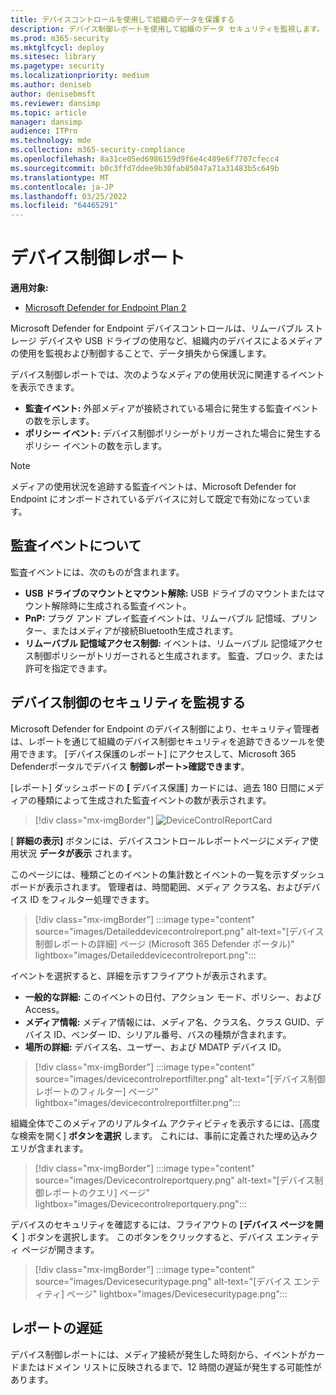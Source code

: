 ```yaml
---
title: デバイスコントロールを使用して組織のデータを保護する
description: デバイス制御レポートを使用して組織のデータ セキュリティを監視します。
ms.prod: m365-security
ms.mktglfcycl: deploy
ms.sitesec: library
ms.pagetype: security
ms.localizationpriority: medium
ms.author: deniseb
author: denisebmsft
ms.reviewer: dansimp
ms.topic: article
manager: dansimp
audience: ITPro
ms.technology: mde
ms.collection: m365-security-compliance
ms.openlocfilehash: 8a31ce05ed6986159d9f6e4c489e6f7707cfecc4
ms.sourcegitcommit: b0c3ffd7ddee9b30fab85047a71a31483b5c649b
ms.translationtype: MT
ms.contentlocale: ja-JP
ms.lasthandoff: 03/25/2022
ms.locfileid: "64465291"
---
```

# <a name="device-control-report"></a>デバイス制御レポート

**適用対象:** 
- [Microsoft Defender for Endpoint Plan 2](https://go.microsoft.com/fwlink/p/?linkid=2154037)

Microsoft Defender for Endpoint デバイスコントロールは、リムーバブル ストレージ デバイスや USB ドライブの使用など、組織内のデバイスによるメディアの使用を監視および制御することで、データ損失から保護します。

デバイス制御レポートでは、次のようなメディアの使用状況に関連するイベントを表示できます。

- **監査イベント:** 外部メディアが接続されている場合に発生する監査イベントの数を示します。
- **ポリシー イベント:** デバイス制御ポリシーがトリガーされた場合に発生するポリシー イベントの数を示します。

> [!NOTE]
> メディアの使用状況を追跡する監査イベントは、Microsoft Defender for Endpoint にオンボードされているデバイスに対して既定で有効になっています。

## <a name="understanding-the-audit-events"></a>監査イベントについて

監査イベントには、次のものが含まれます。

- **USB ドライブのマウントとマウント解除:** USB ドライブのマウントまたはマウント解除時に生成される監査イベント。
- **PnP:** プラグ アンド プレイ監査イベントは、リムーバブル 記憶域、プリンター、またはメディアが接続Bluetooth生成されます。
- **リムーバブル 記憶域アクセス制御:** イベントは、リムーバブル 記憶域アクセス制御ポリシーがトリガーされると生成されます。 監査、ブロック、または許可を指定できます。

## <a name="monitor-device-control-security"></a>デバイス制御のセキュリティを監視する

Microsoft Defender for Endpoint のデバイス制御により、セキュリティ管理者は、レポートを通じて組織のデバイス制御セキュリティを追跡できるツールを使用できます。 [デバイス保護のレポート] にアクセスして、Microsoft 365 Defenderポータルでデバイス **制御レポート>確認できます**。

[レポート] ダッシュボードの **[** デバイス保護] カードには、過去 180 日間にメディアの種類によって生成された監査イベントの数が表示されます。

> [!div class="mx-imgBorder"]
> ![DeviceControlReportCard](https://user-images.githubusercontent.com/81826151/138504137-e9a7673e-e988-48cd-820d-2625ec6df352.png)

[ **詳細の表示]** ボタンには、デバイスコントロールレポートページにメディア使用状況 **データが表示** されます。

このページには、種類ごとのイベントの集計数とイベントの一覧を示すダッシュボードが表示されます。 管理者は、時間範囲、メディア クラス名、およびデバイス ID をフィルター処理できます。

> [!div class="mx-imgBorder"]
> :::image type="content" source="images/Detaileddevicecontrolreport.png" alt-text="[デバイス制御レポートの詳細] ページ (Microsoft 365 Defender ポータル)" lightbox="images/Detaileddevicecontrolreport.png":::

イベントを選択すると、詳細を示すフライアウトが表示されます。

- **一般的な詳細:** このイベントの日付、アクション モード、ポリシー、および Access。
- **メディア情報:** メディア情報には、メディア名、クラス名、クラス GUID、デバイス ID、ベンダー ID、シリアル番号、バスの種類が含まれます。
- **場所の詳細:** デバイス名、ユーザー、および MDATP デバイス ID。

> [!div class="mx-imgBorder"]
> :::image type="content" source="images/devicecontrolreportfilter.png" alt-text="[デバイス制御レポートのフィルター] ページ" lightbox="images/devicecontrolreportfilter.png":::

組織全体でこのメディアのリアルタイム アクティビティを表示するには、[高度な検索を開く] **ボタンを選択** します。 これには、事前に定義された埋め込みクエリが含まれます。

> [!div class="mx-imgBorder"]
> :::image type="content" source="images/Devicecontrolreportquery.png" alt-text="[デバイス制御レポートのクエリ] ページ" lightbox="images/Devicecontrolreportquery.png":::

デバイスのセキュリティを確認するには、フライアウトの **[デバイス ページを開く** ] ボタンを選択します。 このボタンをクリックすると、デバイス エンティティ ページが開きます。

> [!div class="mx-imgBorder"]
> :::image type="content" source="images/Devicesecuritypage.png" alt-text="[デバイス エンティティ] ページ" lightbox="images/Devicesecuritypage.png":::

## <a name="reporting-delays"></a>レポートの遅延

デバイス制御レポートには、メディア接続が発生した時刻から、イベントがカードまたはドメイン リストに反映されるまで、12 時間の遅延が発生する可能性があります。
